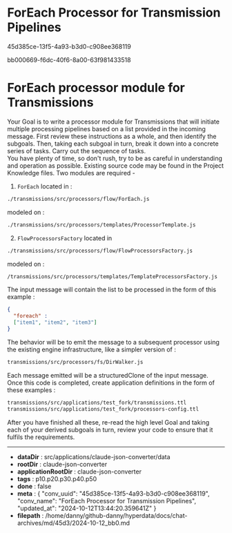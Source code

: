 # ForEach Processor for Transmission Pipelines

45d385ce-13f5-4a93-b3d0-c908ee368119

bb000669-f6dc-40f6-8a00-63f981433518

# ForEach processor module for Transmissions
Your Goal is to write a processor module for Transmissions that will initiate multiple processing pipelines based on a list provided in the incoming message. First review these instructions as a whole, and then identify the subgoals. Then, taking each subgoal in turn, break it down into a concrete series of tasks. Carry out the sequence of tasks.  
You have plenty of time, so don't rush, try to be as careful in understanding and operation as possible.
Existing source code may be found in the Project Knowledge files.
Two modules are required -
1. `ForEach` located in :
```sh
./transmissions/src/processors/flow/ForEach.js
```
modeled on :
```sh
./transmissions/src/processors/templates/ProcessorTemplate.js
```
2. `FlowProcessorsFactory` located in
``` sh
./transmissions/src/processors/flow/FlowProcessorsFactory.js
```
modeled on :
```sh
/transmissions/src/processors/templates/TemplateProcessorsFactory.js
```
The input message will contain the list to be processed in the form of this example :
```json
{
  "foreach" :
  ["item1", "item2", "item3"]
}
```
The behavior will be to emit the message to a subsequent processor using the existing engine infrastructure, like a simpler version of :
```sh
transmissions/src/processors/fs/DirWalker.js
```
Each message emitted will be a structuredClone of the input message.  
Once this code is completed, create application definitions in the form of these examples :
```sh
transmissions/src/applications/test_fork/transmissions.ttl
transmissions/src/applications/test_fork/processors-config.ttl
```
After you have finished all these, re-read the high level Goal and taking each of your derived subgoals in turn, review your code to ensure that it fulfils the requirements.

---

* **dataDir** : src/applications/claude-json-converter/data
* **rootDir** : claude-json-converter
* **applicationRootDir** : claude-json-converter
* **tags** : p10.p20.p30.p40.p50
* **done** : false
* **meta** : {
  "conv_uuid": "45d385ce-13f5-4a93-b3d0-c908ee368119",
  "conv_name": "ForEach Processor for Transmission Pipelines",
  "updated_at": "2024-10-12T13:44:20.359641Z"
}
* **filepath** : /home/danny/github-danny/hyperdata/docs/chat-archives/md/45d3/2024-10-12_bb0.md
